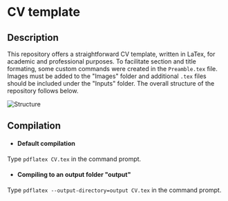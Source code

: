 # CV template

## Description

This repository offers a straightforward CV template, written in LaTex, for academic and professional purposes. To facilitate section and title formating, 
some custom commands were created in the `Preamble.tex` file. Images must be added to the "Images" folder and additional `.tex` files should be included under the "Inputs" folder. The overall structure of the repository follows below.

![Structure](https://user-images.githubusercontent.com/57146345/231843683-c4c16d0b-3592-423c-b1ce-f49070b8d465.png)




## Compilation

- #### **Default compilation**
Type `pdflatex CV.tex` in the command prompt.

- #### **Compiling to an output folder "output"**
Type `pdflatex --output-directory=output CV.tex` in the command prompt.


